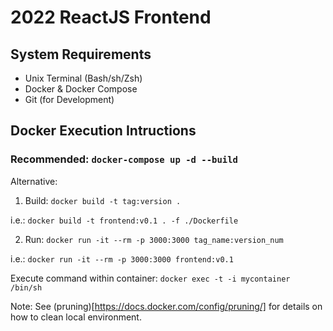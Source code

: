 # 2022 ReactJS Frontend

## System Requirements

- Unix Terminal (Bash/sh/Zsh)
- Docker & Docker Compose
- Git (for Development)


## Docker Execution Intructions

### Recommended: `docker-compose up -d --build`

Alternative: 

1) Build: `docker build -t tag:version .`

i.e.: `docker build -t frontend:v0.1 . -f ./Dockerfile`

2) Run: `docker run -it --rm -p 3000:3000 tag_name:version_num`

i.e.: `docker run -it --rm -p 3000:3000 frontend:v0.1`

Execute command within container: `docker exec -t -i mycontainer /bin/sh`


Note: See (pruning)[https://docs.docker.com/config/pruning/] for details on how to clean local environment.